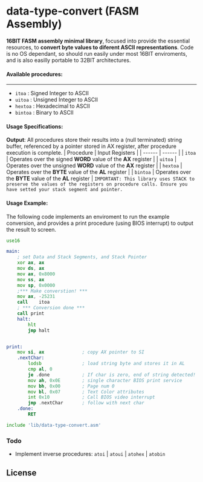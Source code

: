 # data-type-convert (FASM Assembly)

**16BIT FASM assembly minimal library**, focused into provide the essential resources, to **convert byte values to diferent ASCII representations**. Code is no OS dependant, so should run easily under most 16BIT enviroments, and is also easilly portable to 32BIT architectures.


####  Available procedures:
------
  - `itoa` : Signed Integer to ASCII
  - `uitoa` : Unsigned Integer to ASCII
  - `hextoa` : Hexadecimal to ASCII
  - `bintoa` : Binary to ASCII

####  Usage Specifications:
**Output**: All procedures store their results into a (null terminated) string buffer, referenced by a pointer stored in AX register, after procedure execution is complete.
| Procedure | Input Registers |
| ------ | ------ |
| `itoa` |  Operates over the signed **WORD** value of the **AX** register  |
| `uitoa` | Operates over the unsigned **WORD** value of the **AX** register  |
| `hextoa` | Operates over the **BYTE** value of the **AL** register |
| `bintoa` | Operates over the **BYTE** value of the **AL** register |
`IMPORTANT: This library uses STACK to preserve the values of the registers on procedure calls. Ensure you have setted your stack segment and pointer.`
#### Usage Example:
The following code implements an enviroment to run the example conversion, and provides a print procedure (using BIOS interrupt) to output the result to screen.

```fasm
use16

main:
    ; set Data and Stack Segments, and Stack Pointer
	xor	ax,	ax
	mov	ds,	ax
	mov	ax,	0x8000
	mov	ss,	ax
	mov	sp,	0x0000
    ;*** Make converstion! ***
    mov ax, -25231
    call    itoa
    ; *** Conversion done ***
    call print
    halt:
    	hlt
    	jmp halt


print:
    mov si, ax              ; copy AX pointer to SI
    .nextChar:
        lodsb               ; load string byte and stores it in AL
        cmp al, 0
        je .done            ; If char is zero, end of string detected!
        mov ah, 0x0E        ; single character BIOS print service
        mov bh, 0x00        ; Page num 0
        mov bl, 0x07        ; Text Color attributes
        int 0x10            ; Call BIOS video interrupt
        jmp .nextChar       ; follow with next char
    .done:
        RET

include 'lib/data-type-convert.asm'
```

### Todo

 - Implement inverse procedures: `atoi` | `atoui` | `atohex` | `atobin`


## License
